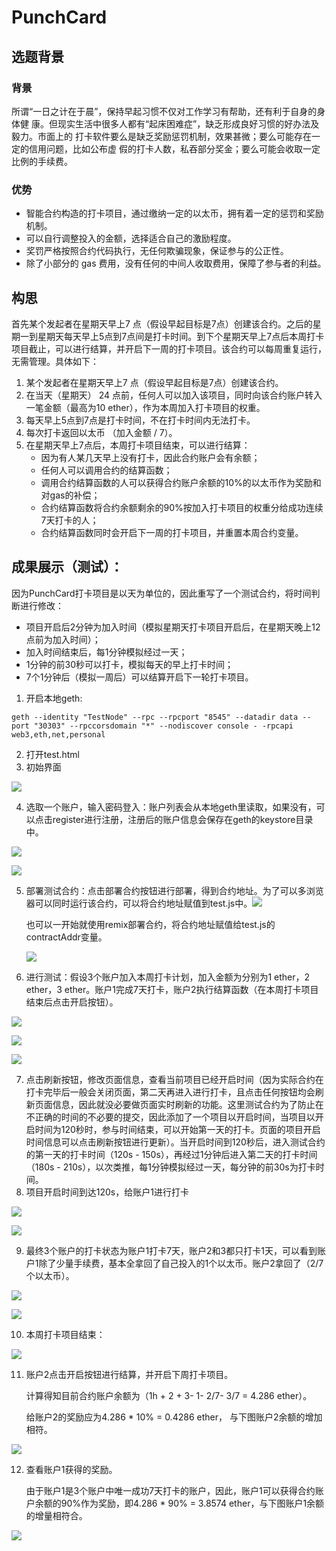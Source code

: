 # PunchCard

## 选题背景

### 背景

所谓“一日之计在于晨”，保持早起习惯不仅对工作学习有帮助，还有利于自身的身体健
康。但现实生活中很多人都有“起床困难症”，缺乏形成良好习惯的好办法及毅力。市面上的
打卡软件要么是缺乏奖励惩罚机制，效果甚微；要么可能存在一定的信用问题，比如公布虚
假的打卡人数，私吞部分奖金；要么可能会收取一定比例的手续费。

### 优势

* 智能合约构造的打卡项目，通过缴纳一定的以太币，拥有着一定的惩罚和奖励机制。
* 可以自行调整投入的金额，选择适合自己的激励程度。
* 奖罚严格按照合约代码执行，无任何欺骗现象，保证参与的公正性。
* 除了小部分的 gas 费用，没有任何的中间人收取费用，保障了参与者的利益。

## 构思

首先某个发起者在星期天早上7 点（假设早起目标是7点）创建该合约。之后的星期一到星期天每天早上5点到7点间是打卡时间。到下个星期天早上7点后本周打卡项目截止，可以进行结算，并开启下一周的打卡项目。该合约可以每周重复运行，无需管理。具体如下：

1. 某个发起者在星期天早上7 点（假设早起目标是7点）创建该合约。
2. 在当天（星期天） 24 点前，任何人可以加入该项目，同时向该合约账户转入一笔金额（最高为10 ether），作为本周加入打卡项目的权重。
3. 每天早上5点到7点是打卡时间，不在打卡时间内无法打卡。
4. 每次打卡返回以太币 （加入金额 / 7）。
5. 在星期天早上7点后，本周打卡项目结束，可以进行结算：
   * 因为有人某几天早上没有打卡，因此合约账户会有余额；
   * 任何人可以调用合约的结算函数；
   * 调用合约结算函数的人可以获得合约账户余额的10%的以太币作为奖励和对gas的补偿；
   * 合约结算函数将合约余额剩余的90%按加入打卡项目的权重分给成功连续7天打卡的人；
   * 合约结算函数同时会开启下一周的打卡项目，并重置本周合约变量。



## 成果展示（测试）：

因为PunchCard打卡项目是以天为单位的，因此重写了一个测试合约，将时间判断进行修改：

* 项目开启后2分钟为加入时间（模拟星期天打卡项目开启后，在星期天晚上12点前为加入时间）；
* 加入时间结束后，每1分钟模拟经过一天；
* 1分钟的前30秒可以打卡，模拟每天的早上打卡时间；
* 7个1分钟后（模拟一周后）可以结算开启下一轮打卡项目。



1. 开启本地geth: 

``geth --identity "TestNode" --rpc --rpcport "8545" --datadir data --port "30303" --rpccorsdomain "*" --nodiscover console - -rpcapi web3,eth,net,personal``

2. 打开test.html
3. 初始界面

![](https://github.com/Huang-Junjie/PunchCard/blob/master/Assets/1.png)

4. 选取一个账户，输入密码登入：账户列表会从本地geth里读取，如果没有，可以点击register进行注册，注册后的账户信息会保存在geth的keystore目录中。

![](https://github.com/Huang-Junjie/PunchCard/blob/master/Assets/2.png)

![](https://github.com/Huang-Junjie/PunchCard/blob/master/Assets/3.png)

5. 部署测试合约：点击部署合约按钮进行部署，得到合约地址。为了可以多浏览器可以同时运行该合约，可以将合约地址赋值到test.js中。![](https://github.com/Huang-Junjie/PunchCard/blob/master/Assets/5.png)

   也可以一开始就使用remix部署合约，将合约地址赋值给test.js的contractAddr变量。

   ![](https://github.com/Huang-Junjie/PunchCard/blob/master/Assets/4.png)

6. 进行测试：假设3个账户加入本周打卡计划，加入金额为分别为1 ether，2 ether，3 ether。账户1完成7天打卡，账户2执行结算函数（在本周打卡项目结束后点击开启按钮）。

![](https://github.com/Huang-Junjie/PunchCard/blob/master/Assets/6.png)

![](https://github.com/Huang-Junjie/PunchCard/blob/master/Assets/7.png)

![](https://github.com/Huang-Junjie/PunchCard/blob/master/Assets/8.png)

7.  点击刷新按钮，修改页面信息，查看当前项目已经开启时间（因为实际合约在打卡完毕后一般会关闭页面，第二天再进入进行打卡，且点击任何按钮均会刷新页面信息，因此就没必要做页面实时刷新的功能。这里测试合约为了防止在不正确的时间的不必要的提交，因此添加了一个项目以开启时间，当项目以开启时间为120秒时，参与时间结束，可以开始第一天的打卡。页面的项目开启时间信息可以点击刷新按钮进行更新）。当开启时间到120秒后，进入测试合约的第一天的打卡时间（120s - 150s），再经过1分钟后进入第二天的打卡时间（180s - 210s），以次类推，每1分钟模拟经过一天，每分钟的前30s为打卡时间。
8. 项目开启时间到达120s，给账户1进行打卡

![](https://github.com/Huang-Junjie/PunchCard/blob/master/Assets/9.png)

![](https://github.com/Huang-Junjie/PunchCard/blob/master/Assets/10.png)

9. 最终3个账户的打卡状态为账户1打卡7天，账户2和3都只打卡1天，可以看到账户1除了少量手续费，基本全拿回了自己投入的1个以太币。账户2拿回了（2/7个以太币）。

![](https://github.com/Huang-Junjie/PunchCard/blob/master/Assets/12.png)

![](https://github.com/Huang-Junjie/PunchCard/blob/master/Assets/13.png)

10. 本周打卡项目结束：

![](https://github.com/Huang-Junjie/PunchCard/blob/master/Assets/14.png)

11. 账户2点击开启按钮进行结算，并开启下周打卡项目。

    计算得知目前合约账户余额为（1h + 2 + 3- 1- 2/7- 3/7 = 4.286  ether）。

    给账户2的奖励应为4.286 * 10% = 0.4286 ether， 与下图账户2余额的增加相符。

![](https://github.com/Huang-Junjie/PunchCard/blob/master/Assets/15.png)

12. 查看账户1获得的奖励。

    由于账户1是3个账户中唯一成功7天打卡的账户，因此，账户1可以获得合约账户余额的90%作为奖励，即4.286 * 90% = 3.8574 ether，与下图账户1余额的增量相符合。

![](https://github.com/Huang-Junjie/PunchCard/blob/master/Assets/16.png)



